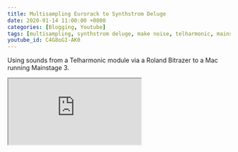 ```yaml
---
title: Multisampling Eurorack to Synthstrom Deluge
date: 2020-01-14 11:00:00 +0800
categories: [Blogging, Youtube]
tags: [multisampling, synthstrom deluge, make noise, telharmonic, mainstage 3, bitrazer]
youtube_id: C4G8oGI-AK0
---
```


Using sounds from a Telharmonic module via a Roland Bitrazer to a Mac running Mainstage 3.

 <div class="embed-responsive embed-responsive-16by9" >
    <iframe class="embed-responsive-item"  src="https://www.youtube.com/embed/{{ page.youtube_id }}"></iframe>
 </div>       

